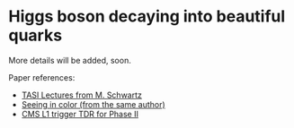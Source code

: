 # Higgs boson decaying into beautiful quarks
More details will be added, soon.

Paper references:

* [TASI Lectures from M. Schwartz](https://arxiv.org/abs/1709.04533)
* [Seeing in color (from the same author)](https://arxiv.org/abs/1001.5027)
* [CMS L1 trigger TDR for Phase II](https://cds.cern.ch/record/2714892/files/CMS-TDR-021.pdf)



